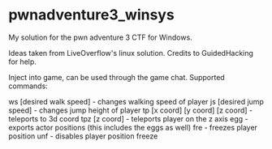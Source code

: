 # pwnadventure3_winsys
My solution for the pwn adventure 3 CTF for Windows.


Ideas taken from LiveOverflow's linux solution.
Credits to GuidedHacking for help.

Inject into game, can be used through the game chat. Supported commands:

ws [desired walk speed]            - changes walking speed of player
js [desired jump speed]            - changes jump height of player
tp [x coord] [y coord] [z coord]   - teleports to 3d coord
tpz [z coord]                      - teleports player on the z axis
egg                                - exports actor positions (this includes the eggs as well)
fre                                - freezes player position
unf                                - disables player position freeze
